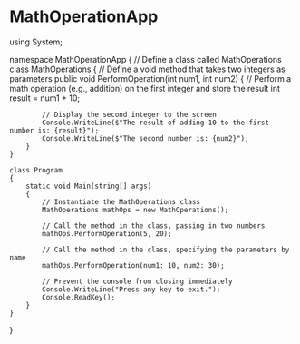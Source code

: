# MathOperationApp

using System;

namespace MathOperationApp
{
    // Define a class called MathOperations
    class MathOperations
    {
        // Define a void method that takes two integers as parameters
        public void PerformOperation(int num1, int num2)
        {
            // Perform a math operation (e.g., addition) on the first integer and store the result
            int result = num1 + 10;

            // Display the second integer to the screen
            Console.WriteLine($"The result of adding 10 to the first number is: {result}");
            Console.WriteLine($"The second number is: {num2}");
        }
    }

    class Program
    {
        static void Main(string[] args)
        {
            // Instantiate the MathOperations class
            MathOperations mathOps = new MathOperations();

            // Call the method in the class, passing in two numbers
            mathOps.PerformOperation(5, 20);

            // Call the method in the class, specifying the parameters by name
            mathOps.PerformOperation(num1: 10, num2: 30);

            // Prevent the console from closing immediately
            Console.WriteLine("Press any key to exit.");
            Console.ReadKey();
        }
    }
}
